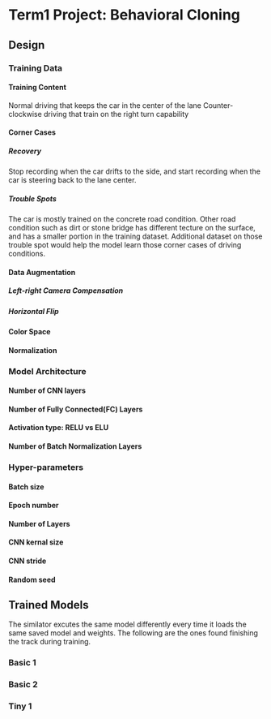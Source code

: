 # Term1 Project: Behavioral Cloning

## Design

### Training Data

#### Training Content
  Normal driving that keeps the car in the center of the lane
  Counter-clockwise driving that train on the right turn capability
#### Corner Cases
##### Recovery
  Stop recording when the car drifts to the side, and start recording when the car is steering back to the lane center.
##### Trouble Spots
  The car is mostly trained on the concrete road condition. Other road condition such as dirt or stone bridge has different tecture on the surface, and has a smaller portion in the training dataset. Additional dataset on those trouble spot would help the model learn those corner cases of driving conditions.

#### Data Augmentation
##### Left-right Camera Compensation
##### Horizontal Flip

#### Color Space

#### Normalization 

### Model Architecture
#### Number of CNN layers
#### Number of Fully Connected(FC) Layers
#### Activation type: RELU vs ELU
#### Number of Batch Normalization Layers

### Hyper-parameters

#### Batch size
#### Epoch number
#### Number of Layers
#### CNN kernal size
#### CNN stride 
#### Random seed


## Trained Models
  The similator excutes the same model differently every time it loads the same saved model and weights. The following are the ones found finishing the track during training. 
  ### Basic 1 
  ### Basic 2
  ### Tiny 1